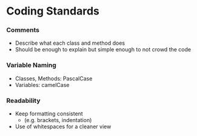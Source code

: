 # Coding Standards
### Comments
- Describe what each class and method does
- Should be enough to explain but simple enough to not crowd the code

### Variable Naming
- Classes, Methods: PascalCase
- Variables: camelCase

### Readability
- Keep formatting consistent
  - (e.g. brackets, indentation)
- Use of whitespaces for a cleaner view
